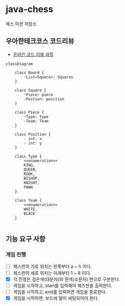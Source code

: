 # java-chess

체스 미션 저장소

## 우아한테크코스 코드리뷰

- [온라인 코드 리뷰 과정](https://github.com/woowacourse/woowacourse-docs/blob/master/maincourse/README.md)

```mermaid
classDiagram
    
    class Board {
        -List<Square>: Squares
    }
    
    class Square {
        -Piece: piece
        -Postion: position
    }
    
    class Piece {
        -Type: type
        -Team: Team
    }
    
    class Position {
        - int: x
        - int: y
    }
    
    class Type {
        <<enumeration>>
        KING,
        QUEEN,
        ROOK,
        BISHOP,
        KNIGHT,
        PAWN
    }
    
    class Team {
        <<enumeration>>
        WHITE,
        BLACK
    }
    
```

## 기능 요구 사항

### 게임 진행

- [ ] 체스판의 가로 위치는 왼쪽부터 a ~ h 이다.
- [ ] 체스판의 세로 위치는 아래부터 1 ~ 8 이다.
- [X] 각 진영은 검은색(대문자)와 흰색(소문자) 편으로 구분한다.
- [ ] 게임을 시작하고, start를 입력해야 체스판을 출력한다.
- [ ] 게임을 시작하고, end를 입력하면 게임을 종료한다.
- [X] 게임을 시작하면, 보드에 말이 세팅되어야 한다.
